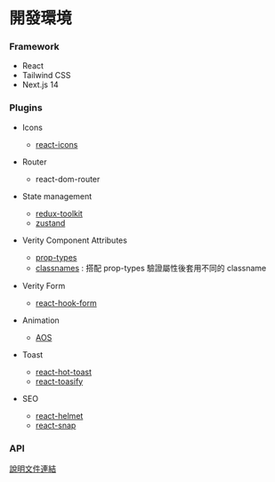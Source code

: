 
# 開發環境

### Framework
-  React
-  Tailwind CSS
-  Next.js 14

### Plugins

- Icons
  - [react-icons](https://react-icons.github.io/react-icons/)


- Router
  - react-dom-router


- State management
  - [redux-toolkit](https://redux-toolkit.js.org/)
  - [zustand](https://zustand-demo.pmnd.rs/)


- Verity Component Attributes
  - [prop-types](https://www.npmjs.com/package/prop-types)
  - [classnames](https://www.npmjs.com/package/classnames) : 搭配 prop-types 驗證屬性後套用不同的 classname


- Verity Form
  - [react-hook-form](https://react-hook-form.com/)


- Animation
  - [AOS](https://michalsnik.github.io/aos/)


- Toast
  - [react-hot-toast](https://react-hot-toast.com/)
  - [react-toasify](https://fkhadra.github.io/react-toastify/introduction/)


- SEO
  - [react-helmet](https://github.com/nfl/react-helmet#readme)
  - [react-snap](https://www.npmjs.com/package/react-snap/v/1.16.0)


### API
[說明文件連結](https://beautyapp2.docs.apiary.io/#reference/0/a003a-)


